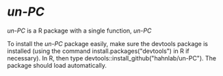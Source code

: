 # *un-PC*

*un-PC* is a R package with a single function, *un-PC*

To install the *un-PC* package easily, make sure the devtools package is installed (using the command install.packages("devtools") in R if necessary). In R, then type devtools::install_github("hahnlab/un-PC"). The package should load automatically.

